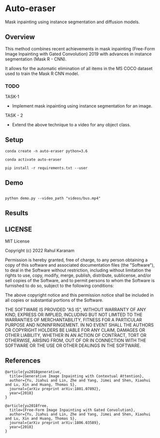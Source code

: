 # Auto-eraser
Mask inpainting using instance segmentation and diffusion models.


## Overview

This method combines recent achievements in mask inpainting (Free-Form Image Inpainting with Gated Convolution) 2019 with advances in instance segmentation (Mask R - CNN).

It allows for the automatic elimination of all items in the MS COCO dataset used to train the Mask R CNN model.


### TODO

TASK-1 

- Implement mask inpainting using instance segmentation for an image.

TASK - 2

- Extend the above technique to a video for any object class.


## Setup


```
conda create -n auto-eraser python=3.6

conda activate auto-eraser

pip install -r requirements.txt --user

```

## Demo

```

python demo.py --video_path "videos/bus.mp4"

```

## Results



## LICENSE


MIT License

Copyright (c) 2022 Rahul Karanam

Permission is hereby granted, free of charge, to any person obtaining a
copy of this software and associated documentation files (the "Software"),
to deal in the Software without restriction, including without
limitation the rights to use, copy, modify, merge, publish, distribute,
sublicense, and/or sell copies of the Software, and to permit persons to
whom the Software is furnished to do so, subject to the following
conditions:

The above copyright notice and this permission notice shall be included
in all copies or substantial portions of the Software.

THE SOFTWARE IS PROVIDED "AS IS", WITHOUT WARRANTY OF ANY KIND, EXPRESS OR
IMPLIED, INCLUDING BUT NOT LIMITED TO THE WARRANTIES OF MERCHANTABILITY,
FITNESS FOR A PARTICULAR PURPOSE AND NONINFRINGEMENT. IN NO EVENT SHALL
THE AUTHORS OR COPYRIGHT HOLDERS BE LIABLE FOR ANY CLAIM, DAMAGES OR OTHER
LIABILITY, WHETHER IN AN ACTION OF CONTRACT, TORT OR OTHERWISE, ARISING
FROM, OUT OF OR IN CONNECTION WITH THE SOFTWARE OR THE USE OR OTHER
DEALINGS IN THE SOFTWARE.


## References
```
@article{yu2018generative,
  title={Generative Image Inpainting with Contextual Attention},
  author={Yu, Jiahui and Lin, Zhe and Yang, Jimei and Shen, Xiaohui and Lu, Xin and Huang, Thomas S},
  journal={arXiv preprint arXiv:1801.07892},
  year={2018}
}

@article{yu2018free,
  title={Free-Form Image Inpainting with Gated Convolution},
  author={Yu, Jiahui and Lin, Zhe and Yang, Jimei and Shen, Xiaohui and Lu, Xin and Huang, Thomas S},
  journal={arXiv preprint arXiv:1806.03589},
  year={2018}
}
```